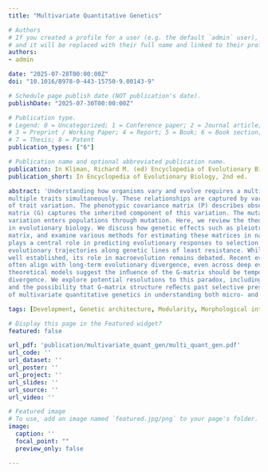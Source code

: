 ```yaml
---
title: "Multivariate Quantitative Genetics"

# Authors
# If you created a profile for a user (e.g. the default `admin` user), write the username (folder name) here 
# and it will be replaced with their full name and linked to their profile.
authors:
- admin

date: "2025-07-28T00:00:00Z"
doi: "10.1016/B978-0-443-15750-9.00143-9"

# Schedule page publish date (NOT publication's date).
publishDate: "2025-07-30T00:00:00Z"

# Publication type.
# Legend: 0 = Uncategorized; 1 = Conference paper; 2 = Journal article;
# 3 = Preprint / Working Paper; 4 = Report; 5 = Book; 6 = Book section;
# 7 = Thesis; 8 = Patent
publication_types: ["6"]

# Publication name and optional abbreviated publication name.
publication: In Kliman, Richard M. (ed) Encyclopedia of Evolutionary Biology, 2nd edition
publication_short: In Encyclopedia of Evolutionary Biology, 2nd ed.

abstract: 'Understanding how organisms vary and evolve requires a multivariate perspective that considers the relationships between
multiple traits simultaneously. These relationships are captured by various covariance matrices that describe different aspects
of trait variation. The phenotypic covariance matrix (P) describes observable trait relationships, while the genetic covariance
matrix (G) captures the inherited component of this variation. The mutational covariance matrix (M) describes how new
variation enters populations through mutation. Here, we review the theoretical foundations of these matrices and their roles
in evolutionary biology. We discuss how genetic effects such as pleiotropy and linkage disequilibrium contribute to the G-
matrix, and examine various methods for estimating these matrices in natural and experimental populations. The G-matrix
plays a central role in predicting evolutionary responses to selection through the Lande equation, potentially constraining
evolutionary trajectories along genetic lines of least resistance. While the inﬂuence of the G-matrix on short-term evolution is
well established, its role in macroevolution remains debated. Recent evidence suggests that patterns of standing variation
often align with long-term evolutionary divergence, even across deep evolutionary time. This alignment presents a puzzle, as
theoretical models suggest the inﬂuence of the G-matrix should be temporary and not affect long-term evolutionary
divergence. We explore potential resolutions to this paradox, including the role of internal selection in constraining variation
and the possibility that G-matrix structure reﬂects past selective pressures. This synthesis highlights the ongoing importance
of multivariate quantitative genetics in understanding both micro- and macroevolution.'

tags: [Development, Genetic architecture, Modularity, Morphological integration, Pleiotropy, QTL mapping, Quantitative traits, Selection]

# Display this page in the Featured widget?
featured: false

url_pdf: 'publication/multivariate_quant_gen/multi_quant_gen.pdf'
url_code: ''
url_dataset: ''
url_poster: ''
url_project: ''
url_slides: ''
url_source: ''
url_video: ''

# Featured image
# To use, add an image named `featured.jpg/png` to your page's folder. 
image:
  caption: ''
  focal_point: ""
  preview_only: false

---
```

